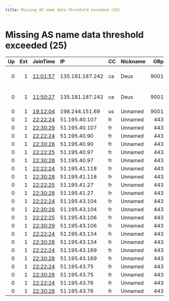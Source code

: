 ```yaml
---
title: Missing AS name data threshold exceeded (25)
---
```


# Missing AS name data threshold exceeded (25)

|   Up |   Ext | JoinTime                                                                                            | IP              | CC   | Nickname   |   ORp |   Dirp | Version   | Contact                  | OS    |   eFamMembers |
|-----:|------:|:----------------------------------------------------------------------------------------------------|:----------------|:-----|:-----------|------:|-------:|:----------|:-------------------------|:------|--------------:|
|    0 |     1 | [11:01:57](https://metrics.torproject.org/rs.html#details/86094885479B4037A1D71EDDDD41549E1E422D1B) | 135.181.187.242 | ca   | Deus       |  9001 |     80 | 0.4.5.7   | deusvultse at protonmail | Linux |             1 |
|    0 |     1 | [11:50:27](https://metrics.torproject.org/rs.html#details/0EF476856947460B85003383F80918733BAC6F9E) | 135.181.187.242 | ca   | Deus       |  9001 |     80 | 0.4.5.7   | deusvultse at protonmail | Linux |             1 |
|    0 |     1 | [19:12:04](https://metrics.torproject.org/rs.html#details/FF5D320C0BD5420CC51525CBFED5FFF1D6331C1F) | 198.244.151.69  | us   | Unnamed    |  9001 |   9030 | 0.4.4.7   | None                     | Linux |             1 |
|    0 |     1 | [22:22:24](https://metrics.torproject.org/rs.html#details/EC55F1B448EE5E8EAB8CDEB2EDB09C9E94B59903) | 51.195.40.107   | fr   | Unnamed    |   443 |     80 | 0.4.4.7   | None                     | Linux |             1 |
|    0 |     1 | [22:30:29](https://metrics.torproject.org/rs.html#details/B894FFF34591767DE95CF73614273B1FF3E0FBF6) | 51.195.40.107   | fr   | Unnamed    |   443 |     80 | 0.4.4.7   | None                     | Linux |             1 |
|    0 |     1 | [22:22:24](https://metrics.torproject.org/rs.html#details/0F1EA18B1573B42083E4A7A00EEA0F72659A8EF7) | 51.195.40.90    | fr   | Unnamed    |   443 |     80 | 0.4.4.7   | None                     | Linux |             1 |
|    0 |     1 | [22:30:28](https://metrics.torproject.org/rs.html#details/98BCF29618DE6E57E182D8F5172234D4F1958597) | 51.195.40.90    | fr   | Unnamed    |   443 |     80 | 0.4.4.7   | None                     | Linux |             1 |
|    0 |     1 | [22:22:25](https://metrics.torproject.org/rs.html#details/2F8B3BF202E43F76DE81DF3AA8A108B2216352FA) | 51.195.40.97    | fr   | Unnamed    |   443 |     80 | 0.4.4.7   | None                     | Linux |             1 |
|    0 |     1 | [22:30:28](https://metrics.torproject.org/rs.html#details/DBF3835F19F49ED5D105EDA3F718073FBBC86CD4) | 51.195.40.97    | fr   | Unnamed    |   443 |     80 | 0.4.4.7   | None                     | Linux |             1 |
|    0 |     1 | [22:22:24](https://metrics.torproject.org/rs.html#details/80C1952098E427491C85D2E8DC31F4A24C8C69CB) | 51.195.41.118   | fr   | Unnamed    |   443 |     80 | 0.4.4.7   | None                     | Linux |             1 |
|    0 |     1 | [22:30:28](https://metrics.torproject.org/rs.html#details/798A36FC8A662E137C307EEFF5613D9A2C245086) | 51.195.41.118   | fr   | Unnamed    |   443 |     80 | 0.4.4.7   | None                     | Linux |             1 |
|    0 |     1 | [22:22:25](https://metrics.torproject.org/rs.html#details/8B36F8B2CA90EA8E6D7FED446D5ADDF2D0043991) | 51.195.41.27    | fr   | Unnamed    |   443 |     80 | 0.4.4.7   | None                     | Linux |             1 |
|    0 |     1 | [22:30:28](https://metrics.torproject.org/rs.html#details/2C31F86C23043C0E425EEB8812A8B138830AA673) | 51.195.41.27    | fr   | Unnamed    |   443 |     80 | 0.4.4.7   | None                     | Linux |             1 |
|    0 |     1 | [22:22:24](https://metrics.torproject.org/rs.html#details/83E52EF67BFF62E119595329B3DE031CB30F9457) | 51.195.43.104   | fr   | Unnamed    |   443 |     80 | 0.4.4.7   | None                     | Linux |             1 |
|    0 |     1 | [22:30:28](https://metrics.torproject.org/rs.html#details/AB474E724F617AFC2C51142EF2FC47A3C57EA574) | 51.195.43.104   | fr   | Unnamed    |   443 |     80 | 0.4.4.7   | None                     | Linux |             1 |
|    0 |     1 | [22:22:25](https://metrics.torproject.org/rs.html#details/33E104D35DFFFCFD897DF125F581C94511ABC6AB) | 51.195.43.106   | fr   | Unnamed    |   443 |     80 | 0.4.4.7   | None                     | Linux |             1 |
|    0 |     1 | [22:30:29](https://metrics.torproject.org/rs.html#details/7B3798C362CA4B85465350D448CC538DFFE8407B) | 51.195.43.106   | fr   | Unnamed    |   443 |     80 | 0.4.4.7   | None                     | Linux |             1 |
|    0 |     1 | [22:22:24](https://metrics.torproject.org/rs.html#details/B1B8406E1B03D535BB39E027283874F2AAE27050) | 51.195.43.134   | fr   | Unnamed    |   443 |     80 | 0.4.4.7   | None                     | Linux |             1 |
|    0 |     1 | [22:30:28](https://metrics.torproject.org/rs.html#details/79FAC81D4A34B646A8CAE04591320638417177BD) | 51.195.43.134   | fr   | Unnamed    |   443 |     80 | 0.4.4.7   | None                     | Linux |             1 |
|    0 |     1 | [22:22:24](https://metrics.torproject.org/rs.html#details/770227198946D5D7FD4CB5BD5EA0F6679433B4B3) | 51.195.43.169   | fr   | Unnamed    |   443 |     80 | 0.4.4.7   | None                     | Linux |             1 |
|    0 |     1 | [22:30:28](https://metrics.torproject.org/rs.html#details/F261DF292C4DCF5D417A19FAD6F1EDD262193748) | 51.195.43.169   | fr   | Unnamed    |   443 |     80 | 0.4.4.7   | None                     | Linux |             1 |
|    0 |     1 | [22:22:24](https://metrics.torproject.org/rs.html#details/F983D631BF7F27C7F0F7B52C1B990A41F9F87D1D) | 51.195.43.75    | fr   | Unnamed    |   443 |     80 | 0.4.4.7   | None                     | Linux |             1 |
|    0 |     1 | [22:30:28](https://metrics.torproject.org/rs.html#details/C975F1E858A33E5537BC0697BB404442C33A3FBF) | 51.195.43.75    | fr   | Unnamed    |   443 |     80 | 0.4.4.7   | None                     | Linux |             1 |
|    0 |     1 | [22:22:24](https://metrics.torproject.org/rs.html#details/75E265EF20BCE02922733681B179C310B80B4810) | 51.195.43.76    | fr   | Unnamed    |   443 |     80 | 0.4.4.7   | None                     | Linux |             1 |
|    0 |     1 | [22:30:28](https://metrics.torproject.org/rs.html#details/67709270310E22D59245B05FF00E88217CC556F3) | 51.195.43.76    | fr   | Unnamed    |   443 |     80 | 0.4.4.7   | None                     | Linux |             1 |
